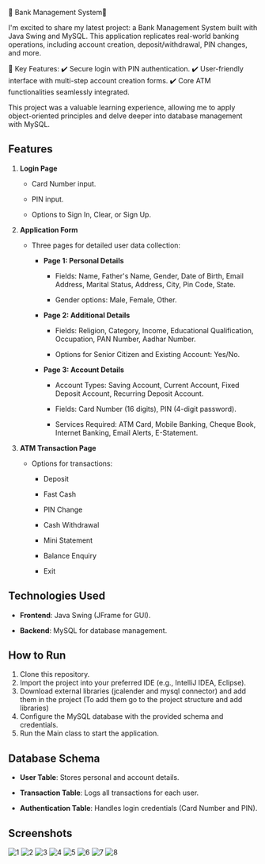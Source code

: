 🚀 Bank Management System🚀

I'm excited to share my latest project: a Bank Management System built with Java Swing and MySQL. This application replicates real-world banking operations, including account creation, deposit/withdrawal, PIN changes, and more.

🌟 Key Features:
✔️ Secure login with PIN authentication.
✔️ User-friendly interface with multi-step account creation forms.
✔️ Core ATM functionalities seamlessly integrated.

This project was a valuable learning experience, allowing me to apply object-oriented principles and delve deeper into database management with MySQL.


Features
--------

1.  **Login Page**
    
    *   Card Number input.
        
    *   PIN input.
        
    *   Options to Sign In, Clear, or Sign Up.
        
2.  **Application Form**
    
    *   Three pages for detailed user data collection:
        
        *   **Page 1: Personal Details**
            
            *   Fields: Name, Father's Name, Gender, Date of Birth, Email Address, Marital Status, Address, City, Pin Code, State.
                
            *   Gender options: Male, Female, Other.
                
        *   **Page 2: Additional Details**
            
            *   Fields: Religion, Category, Income, Educational Qualification, Occupation, PAN Number, Aadhar Number.
                
            *   Options for Senior Citizen and Existing Account: Yes/No.
                
        *   **Page 3: Account Details**
            
            *   Account Types: Saving Account, Current Account, Fixed Deposit Account, Recurring Deposit Account.
                
            *   Fields: Card Number (16 digits), PIN (4-digit password).
                
            *   Services Required: ATM Card, Mobile Banking, Cheque Book, Internet Banking, Email Alerts, E-Statement.
                
3.  **ATM Transaction Page**
    
    *   Options for transactions:
        
        *   Deposit
            
        *   Fast Cash
            
        *   PIN Change
            
        *   Cash Withdrawal
            
        *   Mini Statement
            
        *   Balance Enquiry
            
        *   Exit
            

Technologies Used
-----------------

*   **Frontend**: Java Swing (JFrame for GUI).
    
*   **Backend**: MySQL for database management.
    

How to Run
----------

1.  Clone this repository.
2.  Import the project into your preferred IDE (e.g., IntelliJ IDEA, Eclipse).
3.  Download external libraries (jcalender and mysql connector) and add them in the project (To add them go to the project structure and add libraries)
4.  Configure the MySQL database with the provided schema and credentials. 
5.  Run the Main class to start the application.

   
    

Database Schema
---------------

*   **User Table**: Stores personal and account details.
    
*   **Transaction Table**: Logs all transactions for each user.
    
*   **Authentication Table**: Handles login credentials (Card Number and PIN).
    

Screenshots
-----------
![1](https://github.com/user-attachments/assets/33c533f9-4934-492c-8349-b56caf108236)
![2](https://github.com/user-attachments/assets/d21db753-9c81-4a62-b6a3-5e79aa1b670d)
![3](https://github.com/user-attachments/assets/c693b366-aa7f-489c-874c-48d5a8bc2aba)
![4](https://github.com/user-attachments/assets/dfc9cee6-1682-4fc5-a1d7-52cc240cd49c)
![5](https://github.com/user-attachments/assets/51a83c4a-e68d-4e29-96ad-5b74a29a6225)
![6](https://github.com/user-attachments/assets/5c9d6adc-3908-45c1-a6ee-8939d2dd7e75)
![7](https://github.com/user-attachments/assets/5582a7b9-6341-4a72-8d17-b56113cd5a9c)
![8](https://github.com/user-attachments/assets/00f9fe68-1a0d-4b05-bb07-b8e5087592fe)



